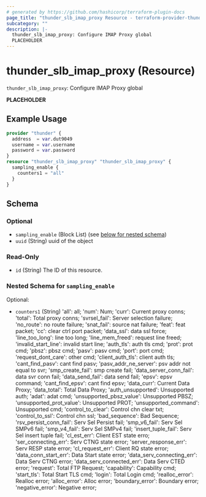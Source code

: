```yaml
---
# generated by https://github.com/hashicorp/terraform-plugin-docs
page_title: "thunder_slb_imap_proxy Resource - terraform-provider-thunder"
subcategory: ""
description: |-
  thunder_slb_imap_proxy: Configure IMAP Proxy global
  PLACEHOLDER
---
```


# thunder_slb_imap_proxy (Resource)

`thunder_slb_imap_proxy`: Configure IMAP Proxy global

__PLACEHOLDER__

## Example Usage

```terraform
provider "thunder" {
  address  = var.dut9049
  username = var.username
  password = var.password
}
resource "thunder_slb_imap_proxy" "thunder_slb_imap_proxy" {
  sampling_enable {
    counters1 = "all"
  }
}
```

<!-- schema generated by tfplugindocs -->
## Schema

### Optional

- `sampling_enable` (Block List) (see [below for nested schema](#nestedblock--sampling_enable))
- `uuid` (String) uuid of the object

### Read-Only

- `id` (String) The ID of this resource.

<a id="nestedblock--sampling_enable"></a>
### Nested Schema for `sampling_enable`

Optional:

- `counters1` (String) 'all': all; 'num': Num; 'curr': Current proxy conns; 'total': Total proxy conns; 'svrsel_fail': Server selection failure; 'no_route': no route failure; 'snat_fail': source nat failure; 'feat': feat packet; 'cc': clear ctrl port packet; 'data_ssl': data ssl force; 'line_too_long': line too long; 'line_mem_freed': request line freed; 'invalid_start_line': invalid start line; 'auth_tls': auth tls cmd; 'prot': prot cmd; 'pbsz': pbsz cmd; 'pasv': pasv cmd; 'port': port cmd; 'request_dont_care': other cmd; 'client_auth_tls': client auth tls; 'cant_find_pasv': cant find pasv; 'pasv_addr_ne_server': psv addr not equal to svr; 'smp_create_fail': smp create fail; 'data_server_conn_fail': data svr conn fail; 'data_send_fail': data send fail; 'epsv': epsv command; 'cant_find_epsv': cant find epsv; 'data_curr': Current Data Proxy; 'data_total': Total Data Proxy; 'auth_unsupported': Unsupported auth; 'adat': adat cmd; 'unsupported_pbsz_value': Unsupported PBSZ; 'unsupported_prot_value': Unsupported PROT; 'unsupported_command': Unsupported cmd; 'control_to_clear': Control chn clear txt; 'control_to_ssl': Control chn ssl; 'bad_sequence': Bad Sequence; 'rsv_persist_conn_fail': Serv Sel Persist fail; 'smp_v6_fail': Serv Sel SMPv6 fail; 'smp_v4_fail': Serv Sel SMPv4 fail; 'insert_tuple_fail': Serv Sel insert tuple fail; 'cl_est_err': Client EST state erro; 'ser_connecting_err': Serv CTNG state error; 'server_response_err': Serv RESP state error; 'cl_request_err': Client RQ state error; 'data_conn_start_err': Data Start state error; 'data_serv_connecting_err': Data Serv CTNG error; 'data_serv_connected_err': Data Serv CTED error; 'request': Total FTP Request; 'capability': Capability cmd; 'start_tls': Total Start TLS cmd; 'login': Total Login cmd; 'realloc_error': Realloc error; 'alloc_error': Alloc error; 'boundary_error': Boundary error; 'negative_error': Negative error;


